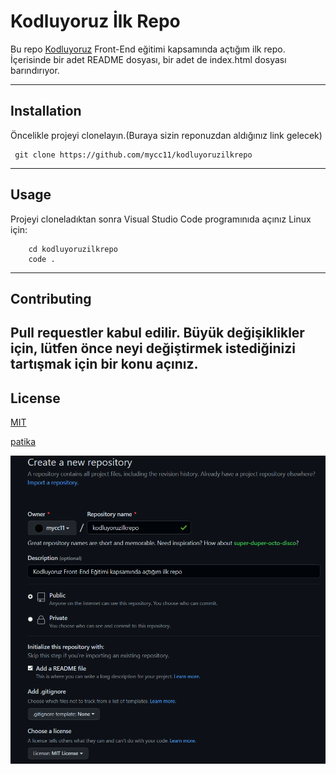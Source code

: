 # Kodluyoruz İlk Repo
Bu repo [Kodluyoruz](https://www.kodluyoruz.org) Front-End eğitimi kapsamında açtığım ilk repo. İçerisinde bir adet README dosyası, bir adet de index.html dosyası barındırıyor.

---

## Installation
Öncelikle projeyi clonelayın.(Buraya sizin reponuzdan aldığınız link gelecek)
```
 git clone https://github.com/mycc11/kodluyoruzilkrepo 
 ```

---

## Usage
Projeyi cloneladıktan sonra Visual Studio Code programınıda açınız
Linux için:

```
    cd kodluyoruzilkrepo
    code .
```

---

## Contributing
Pull requestler kabul edilir. Büyük değişiklikler için, lütfen önce neyi değiştirmek istediğinizi tartışmak için bir konu açınız.
---

## License
[MIT](#)

[patika](https://app.patika.dev)

![img](/resimss/kodluyoruzss.PNG)
